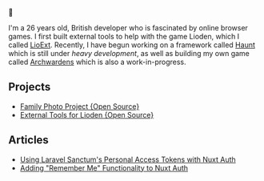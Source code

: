 👋

I'm a 26 years old, British developer who is fascinated by online browser games. I first built external tools to help with the game Lioden, which I called [LioExt](https://lioext.paigejones.me/). Recently, I have begun working on a framework called [Haunt](https://hauntframework.com/) which is still under *heavy development*, as well as building my own game called [Archwardens](https://archwardens.com/) which is also a work-in-progress.

## Projects
* [Family Photo Project {Open Source}](https://github.com/lumite-studios/photo-project)
* [External Tools for Lioden {Open Source}](https://github.com/crotanite/lioext)

## Articles
* [Using Laravel Sanctum's Personal Access Tokens with Nuxt Auth](https://paigejones.me/nuxt-auth-sanctum)
* [Adding "Remember Me" Functionality to Nuxt Auth](https://paigejones.me/nuxt-auth-remember-me)
